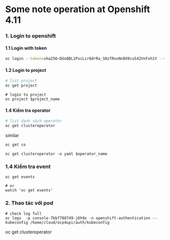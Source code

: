 # Some note operation at Openshift 4.11

### 1. Login to openshift
#### 1.1 Login with token
```bash
oc login --token=sha256~DGoQBL1PxcLir6drRa_S0zfRnxNn0X9cuS42VnFxh1Y --server=https://api.ocp4.example.com:6443
```
#### 1.2 Login to project
```bash
# list project
oc get project
```
```
# login to project
oc project $project_name
```
#### 1.4 Kiểm tra operator
```bash
# list danh sách operator
oc get clusteroperator
```
similar

```bash
oc get co
```

```
oc get clusteroperator -o yaml $operator_name
```

### 1.4 Kiểm tra event
```
oc get events

# or 
watch 'oc get events'
```



### 2. Thao tác với pod
```
# check log full
oc logs  -p console-7bbf788749-j6h9x -n openshift-authentication --kubeconfig /home/cloud/ocp4upi/auth/kubeconfig
```
oc get clusteroperator
